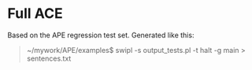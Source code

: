 Full ACE
========

Based on the APE regression test set.
Generated like this:

> ~/mywork/APE/examples$ swipl -s output_tests.pl -t halt -g main > sentences.txt
